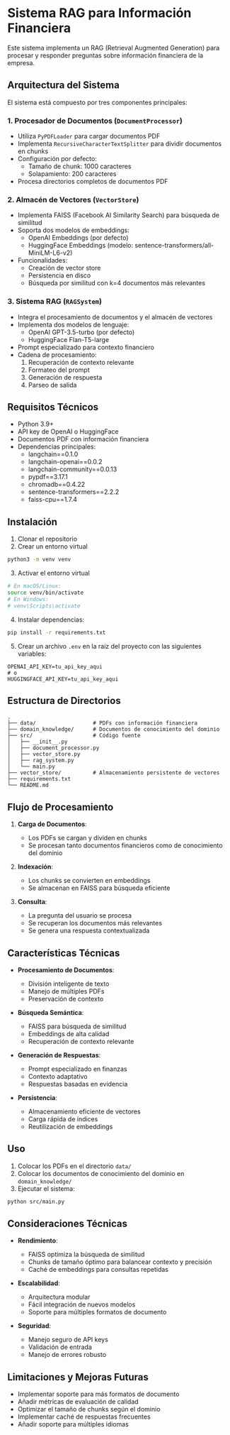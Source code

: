 # Sistema RAG para Información Financiera

Este sistema implementa un RAG (Retrieval Augmented Generation) para procesar y responder preguntas sobre información financiera de la empresa.

## Arquitectura del Sistema

El sistema está compuesto por tres componentes principales:

### 1. Procesador de Documentos (`DocumentProcessor`)
- Utiliza `PyPDFLoader` para cargar documentos PDF
- Implementa `RecursiveCharacterTextSplitter` para dividir documentos en chunks
- Configuración por defecto:
  - Tamaño de chunk: 1000 caracteres
  - Solapamiento: 200 caracteres
- Procesa directorios completos de documentos PDF

### 2. Almacén de Vectores (`VectorStore`)
- Implementa FAISS (Facebook AI Similarity Search) para búsqueda de similitud
- Soporta dos modelos de embeddings:
  - OpenAI Embeddings (por defecto)
  - HuggingFace Embeddings (modelo: sentence-transformers/all-MiniLM-L6-v2)
- Funcionalidades:
  - Creación de vector store
  - Persistencia en disco
  - Búsqueda por similitud con k=4 documentos más relevantes

### 3. Sistema RAG (`RAGSystem`)
- Integra el procesamiento de documentos y el almacén de vectores
- Implementa dos modelos de lenguaje:
  - OpenAI GPT-3.5-turbo (por defecto)
  - HuggingFace Flan-T5-large
- Prompt especializado para contexto financiero
- Cadena de procesamiento:
  1. Recuperación de contexto relevante
  2. Formateo del prompt
  3. Generación de respuesta
  4. Parseo de salida

## Requisitos Técnicos

- Python 3.9+
- API key de OpenAI o HuggingFace
- Documentos PDF con información financiera
- Dependencias principales:
  - langchain==0.1.0
  - langchain-openai==0.0.2
  - langchain-community==0.0.13
  - pypdf==3.17.1
  - chromadb==0.4.22
  - sentence-transformers==2.2.2
  - faiss-cpu==1.7.4

## Instalación

1. Clonar el repositorio
2. Crear un entorno virtual
```bash
python3 -m venv venv
```
3. Activar el entorno virtual
```bash
# En macOS/Linux:
source venv/bin/activate
# En Windows:
# venv\Scripts\activate
```
4. Instalar dependencias:
```bash
pip install -r requirements.txt
```
5. Crear un archivo `.env` en la raíz del proyecto con las siguientes variables:
```
OPENAI_API_KEY=tu_api_key_aqui
# o
HUGGINGFACE_API_KEY=tu_api_key_aqui
```

## Estructura de Directorios

```
.
├── data/                  # PDFs con información financiera
├── domain_knowledge/      # Documentos de conocimiento del dominio
├── src/                   # Código fuente
│   ├── __init__.py
│   ├── document_processor.py
│   ├── vector_store.py
│   ├── rag_system.py
│   └── main.py
├── vector_store/          # Almacenamiento persistente de vectores
├── requirements.txt
└── README.md
```

## Flujo de Procesamiento

1. **Carga de Documentos**:
   - Los PDFs se cargan y dividen en chunks
   - Se procesan tanto documentos financieros como de conocimiento del dominio

2. **Indexación**:
   - Los chunks se convierten en embeddings
   - Se almacenan en FAISS para búsqueda eficiente

3. **Consulta**:
   - La pregunta del usuario se procesa
   - Se recuperan los documentos más relevantes
   - Se genera una respuesta contextualizada

## Características Técnicas

- **Procesamiento de Documentos**:
  - División inteligente de texto
  - Manejo de múltiples PDFs
  - Preservación de contexto

- **Búsqueda Semántica**:
  - FAISS para búsqueda de similitud
  - Embeddings de alta calidad
  - Recuperación de contexto relevante

- **Generación de Respuestas**:
  - Prompt especializado en finanzas
  - Contexto adaptativo
  - Respuestas basadas en evidencia

- **Persistencia**:
  - Almacenamiento eficiente de vectores
  - Carga rápida de índices
  - Reutilización de embeddings

## Uso

1. Colocar los PDFs en el directorio `data/`
2. Colocar los documentos de conocimiento del dominio en `domain_knowledge/`
3. Ejecutar el sistema:
```bash
python src/main.py
```

## Consideraciones Técnicas

- **Rendimiento**:
  - FAISS optimiza la búsqueda de similitud
  - Chunks de tamaño óptimo para balancear contexto y precisión
  - Caché de embeddings para consultas repetidas

- **Escalabilidad**:
  - Arquitectura modular
  - Fácil integración de nuevos modelos
  - Soporte para múltiples formatos de documento

- **Seguridad**:
  - Manejo seguro de API keys
  - Validación de entrada
  - Manejo de errores robusto

## Limitaciones y Mejoras Futuras

- Implementar soporte para más formatos de documento
- Añadir métricas de evaluación de calidad
- Optimizar el tamaño de chunks según el dominio
- Implementar caché de respuestas frecuentes
- Añadir soporte para múltiples idiomas 